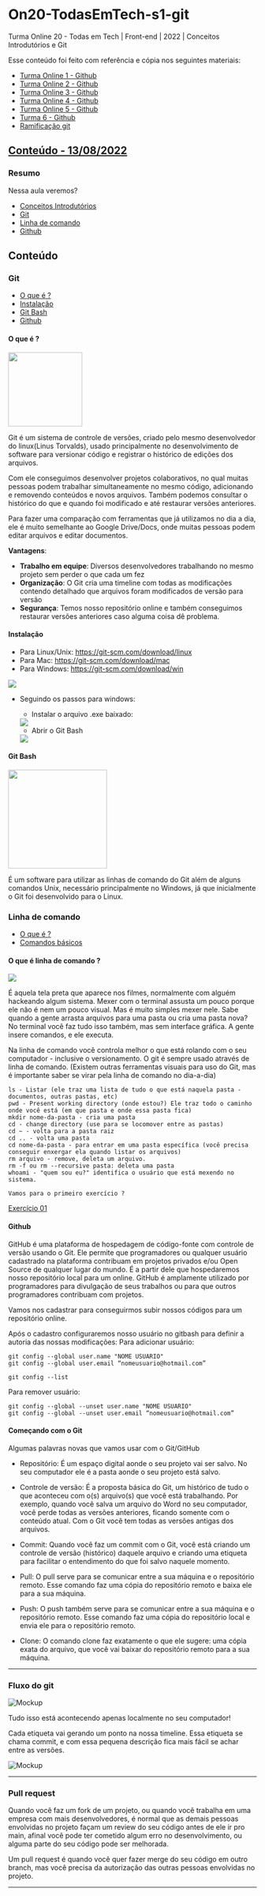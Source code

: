 # On20-TodasEmTech-s1-git

Turma Online 20 - Todas em Tech  | Front-end | 2022 | Conceitos Introdutórios e Git

Esse conteúdo foi feito com referência e cópia nos seguintes materiais:
 - [Turma Online 1 - Github](https://github.com/reprograma/CursoOnline-Aula3-Git-and-Github)
 - [Turma Online 2 - Github](https://github.com/reprograma/On2-git-e-github)
 - [Turma Online 3 - Github](https://github.com/reprograma/On3-git-e-github)
 - [Turma Online 4 - Github](https://github.com/reprograma/On4-git-e-github)
 - [Turma Online 5 - Github](https://github.com/reprograma/On5-git-e-github)
 - [Turma 6 - Github](https://github.com/reprograma/github)
 - [Ramificação git](https://git-scm.com/book/pt-br/v1/Ramifica%C3%A7%C3%A3o-Branching-no-Git-O-que-%C3%A9-um-Branch)

## [Conteúdo - 13/08/2022](#conteúdo)
### Resumo
Nessa aula veremos? 
* [Conceitos Introdutórios](#conceitos-introdutórios)
* [Git](#git)
* [Linha de comando](#linha-de-comando)
* [Github](#github)

## Conteúdo
### Git 
* [O que é ?](#o-que-é-?)
* [Instalação](#instalação)
* [Git Bash](#git-bash)
* [Github](#github)

#### O que é ?
<img src="./imgs/git.png" height="150" />

  Git é um sistema de controle de versões, criado pelo mesmo desenvolvedor do linux(Linus Torvalds), usado principalmente no desenvolvimento de software para versionar código e registrar o histórico de edições dos arquivos.

  Com ele conseguimos desenvolver projetos colaborativos, no qual muitas pessoas podem trabalhar simultaneamente no mesmo código, adicionando e removendo conteúdos e novos arquivos. Também podemos consultar o histórico do que e quando foi modificado e até restaurar versões anteriores. 

 Para fazer uma comparação com ferramentas que já utilizamos no dia a dia, ele é muito semelhante ao Google Drive/Docs, onde muitas pessoas podem editar arquivos e editar documentos.

    
**Vantagens**:
 - **Trabalho em equipe**: Diversos desenvolvedores trabalhando no mesmo projeto sem perder o que cada um fez
 - **Organização**: O Git cria uma timeline com todas as modificações contendo detalhado que arquivos foram modificados de versão para versão
 - **Segurança**: Temos nosso repositório online e também conseguimos restaurar versões anteriores caso alguma coisa dê problema.

 #### Instalação
  - Para Linux/Unix: https://git-scm.com/download/linux
  - Para Mac: https://git-scm.com/download/mac
  - Para Windows: https://git-scm.com/download/win
<img src="./imgs/git-page.png" />

- Seguindo os passos para windows:
    - Instalar o arquivo .exe baixado:

    <img src="./imgs/git-exe.png" />
    
    - Abrir o Git Bash

    <img src="./imgs/bash-here.png" />

#### Git Bash
  <img src="./imgs/gitbash.png" width="200"/>

  É um software para utilizar as linhas de comando do Git além de alguns comandos Unix, necessário principalmente no Windows, já que inicialmente o Git foi desenvolvido para o Linux.

### Linha de comando 
* [O que é ?](#o-que-é-linha-de-comando-?)
* [Comandos básicos](#comandos-básicos-do-terminal)

#### O que é linha de comando ?
  <img src="./imgs/terminal.png"/>

  É aquela tela preta que aparece nos filmes, normalmente com alguém hackeando algum sistema. Mexer com o terminal assusta um pouco porque ele não é nem um pouco visual. Mas é muito simples mexer nele. Sabe quando a gente arrasta arquivos para uma pasta ou cria uma pasta nova? No terminal você faz tudo isso também, mas sem interface gráfica. A gente insere comandos, e ele executa.
  
  Na linha de comando você controla melhor o que está rolando com o seu computador - inclusive o versionamento. O git é sempre usado através de linha de comando. (Existem outras ferramentas visuais para uso do Git, mas é importante saber se virar pela linha de comando no dia-a-dia)
```
ls - Listar (ele traz uma lista de tudo o que está naquela pasta - documentos, outras pastas, etc)
pwd - Present working directory (onde estou?) Ele traz todo o caminho onde você está (em que pasta e onde essa pasta fica)
mkdir nome-da-pasta - cria uma pasta
cd - change directory (use para se locomover entre as pastas)
cd ~ - volta para a pasta raiz
cd .. - volta uma pasta
cd nome-da-pasta - para entrar em uma pasta específica (você precisa conseguir enxergar ela quando listar os arquivos)
rm arquivo - remove, deleta um arquivo.
rm -f ou rm --recursive pasta: deleta uma pasta
whoami - "quem sou eu?" identifica o usuário que está mexendo no sistema.

Vamos para o primeiro exercício ?
```

[Exercício 01](1-exercicio-bash)
#### Github
GitHub é uma plataforma de hospedagem de código-fonte com controle de versão usando o Git. Ele permite que programadores ou qualquer usuário cadastrado na plataforma contribuam em projetos privados e/ou Open Source de qualquer lugar do mundo. É a partir dele que hospedaremos nosso repositório local para um online.
GitHub é amplamente utilizado por programadores para divulgação de seus trabalhos ou para que outros programadores contribuam com projetos.

Vamos nos cadastrar para conseguirmos subir nossos códigos para um repositório online.

Após o cadastro configuraremos nosso usuário no gitbash para definir a autoria das nossas modificações:
Para adicionar usuário:
```
git config --global user.name "NOME USUARIO"
git config --global user.email “nomeusuario@hotmail.com” 
```

```
git config --list
```

Para remover usuário:
```
git config --global --unset user.name "NOME USUARIO"
git config --global --unset user.email “nomeusuario@hotmail.com” 
```

#### Começando com o Git

Algumas palavras novas que vamos usar com o Git/GitHub

* Repositório: É um espaço digital aonde o seu projeto vai ser salvo. No seu computador ele é a pasta aonde o seu projeto está salvo.

* Controle de versão: É a proposta básica do Git, um histórico de tudo o que aconteceu com o(s) arquivo(s) que você está trabalhando. Por exemplo, quando você salva um arquivo do Word no seu computador, você perde todas as versões anteriores, ficando somente com o conteúdo atual. Com o Git você tem todas as versões antigas dos arquivos.

* Commit: Quando você faz um commit com o Git, você está criando um controle de versão (histórico) daquele arquivo e criando uma etiqueta para facilitar o entendimento do que foi salvo naquele momento.

* Pull: O pull serve para se comunicar entre a sua máquina e o repositório remoto. Esse comando faz uma cópia do repositório remoto e baixa ele para a sua máquina.

* Push: O push também serve para se comunicar entre a sua máquina e o repositório remoto. Esse comando faz uma cópia do repositório local e envia ele para o repositório remoto.

* Clone: O comando clone faz exatamente o que ele sugere: uma cópia exata do arquivo, que você vai baixar do repositório remoto para a sua máquina.

***

### Fluxo do git
![Mockup](imgs/flow.png)

Tudo isso está acontecendo apenas localmente no seu computador!

Cada etiqueta vai gerando um ponto na nossa timeline. Essa etiqueta se chama commit, e com essa pequena descrição fica mais fácil se achar entre as versões.

![Mockup](imgs/commit.png)

***

### Pull request

Quando você faz um fork de um projeto, ou quando você trabalha em uma empresa com mais desenvolvedores, é normal que as demais pessoas envolvidas no projeto façam um review do seu código antes de ele ir pro main, afinal você pode ter cometido algum erro no desenvolvimento, ou alguma parte do seu código pode ser melhorada.

Um pull request é quando você quer fazer merge do seu código em outro branch, mas você precisa da autorização das outras pessoas envolvidas no projeto.

***


